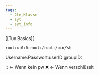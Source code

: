 ```yaml
---
tags:
  - 2te_Klasse
  - syt
  - syt_info
---
```

[[Tux Basics]]
```bash 
root:x:0:0:root:/root:/bin/sh
```
Username:Passwort:userID:groupID:

:: ← Wenn kein pw
:x: ← Wenn verschlüsslt 